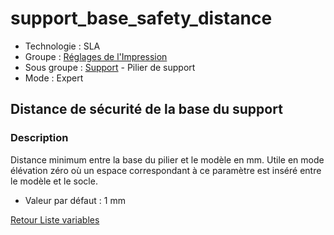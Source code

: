 # support_base_safety_distance

* Technologie : SLA
* Groupe : [Réglages de l'Impression](../sla_printer/sla_parameters.md)
* Sous groupe : [Support](../print_settings/print_settings.md#support) - Pilier de support
* Mode : Expert

## Distance de sécurité de la base du support

### Description

Distance minimum entre la base du pilier et le modèle en mm.
Utile en mode élévation zéro où un espace correspondant à ce paramètre est inséré entre le modèle et le socle.

* Valeur par défaut : 1 mm

[Retour Liste variables](variable_list.md)